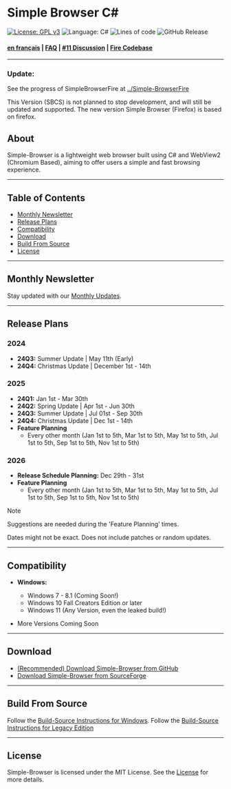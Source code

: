 # Simple Browser C#

[![License: GPL v3](https://img.shields.io/github/license/Daniel-McGuire-Corporation/Simple-Browser)](https://www.gnu.org/licenses/old-licenses/gpl-3.0)
![Language: C#](https://img.shields.io/badge/language-C%23-178600)
![Lines of code](https://img.shields.io/badge/total_lines-130190-lightgrey)
![GitHub Release](https://img.shields.io/github/v/release/Daniel-McGuire-Corporation/Simple-Browser?include_prereleases&sort=semver)

#### [en français](https://github.com/Daniel-McGuire-Corporation/Simple-Browser/blob/main/docs/README-fr.md) | [FAQ](https://github.com/Daniel-McGuire-Corporation/Simple-Browser/blob/main/docs/FAQ.md) | [#11 Discussion](https://github.com/Daniel-McGuire-Corporation/Simple-Browser/discussions/11) | [Fire Codebase](https://github.com/Daniel-McGuire-Corporation/SimpleBrowser-Linux)

____

### Update: 

See the progress of SimpleBrowserFire at [../Simple-BrowserFire](https://github.com/Daniel-McGuire-Corporation/SimpleBrowser-Fire)

This Version (SBCS) is not planned to stop development, and will still be updated and supported.
The new version Simple Browser (Firefox) is based on firefox.


## About

Simple-Browser is a lightweight web browser built using C# and WebView2 (Chromium Based), aiming to offer users a simple and fast browsing experience.

---

## Table of Contents
- [Monthly Newsletter](#monthly-newsletter)
- [Release Plans](#release-plans)
- [Compatibility](#compatibility)
- [Download](#download)
- [Build From Source](#build-from-source)
- [License](#license)

---

## Monthly Newsletter
Stay updated with our [Monthly Updates](https://github.com/Daniel-McGuire-Corporation/Simple-Browser/blob/main/docs/Monthly%20Updates.md).

---

## Release Plans
### 2024
- **24Q3:** Summer Update | May 11th (Early)
- **24Q4:** Christmas Update | December 1st - 14th

### 2025
- **24Q1:** Jan 1st - Mar 30th
- **24Q2:** Spring Update | Apr 1st - Jun 30th
- **24Q3:** Summer Update | Jul 01st - Sep 30th
- **24Q4:** Christmas Update | Dec 1st - 14th
-  **Feature Planning**
    - Every other month (Jan 1st to 5th, Mar 1st to 5th, May 1st to 5th, Jul 1st to 5th, Sep 1st to 5th, Nov 1st to 5th)
      
### 2026
- **Release Schedule Planning:** Dec 29th - 31st
-  **Feature Planning**
    - Every other month (Jan 1st to 5th, Mar 1st to 5th, May 1st to 5th, Jul 1st to 5th, Sep 1st to 5th, Nov 1st to 5th)

> [!NOTE]
> Suggestions are needed during the 'Feature Planning' times.
> 
> Dates might not be exact. Does not include patches or random updates.

---

## Compatibility
- **Windows:**
  - Windows 7 - 8.1 (Coming Soon!)
  - Windows 10 Fall Creators Edition or later
  - Windows 11 (Any Version, even the leaked build!)

- More Versions Coming Soon

---

## Download
- [(Recommended) Download Simple-Browser from GitHub](https://github.com/Daniel-McGuire-Corporation/Simple-Browser/releases/latest)
- [Download Simple-Browser from SourceForge](https://sourceforge.net/projects/simple-browser/files/latest/download)

---

## Build From Source
Follow the [Build-Source Instructions for Windows](https://github.com/Daniel-McGuire-Corporation/Simple-Browser/wiki/Windows-Build-Source-Instructions).
Follow the [Build-Source Instructions for Legacy Edition](https://github.com/Daniel-McGuire-Corporation/Simple-Browser/wiki/Win%E2%80%90Legacy-Build-Source-Instructions)

---

## License
Simple-Browser is licensed under the MIT License. See the [License](https://github.com/Daniel-McGuire-Corporation/Simple-Browser/blob/main/LICENSE) for more details.
